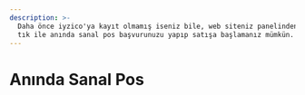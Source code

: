 ```yaml
---
description: >-
  Daha önce iyzico'ya kayıt olmamış iseniz bile, web siteniz panelinden birkaç
  tık ile anında sanal pos başvurunuzu yapıp satışa başlamanız mümkün.
---
```


# Anında Sanal Pos

